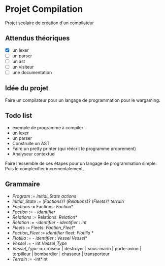 # Projet Compilation
Projet scolaire de création d'un compilateur

## Attendus théoriques
- [X] un lexer
- [ ] un parser
- [ ] un ast
- [ ] un visiteur
- [ ] une documentation

## Idée du projet

Faire un compilateur pour un langage de programmation pour le wargaming.

## Todo list
- exemple de programme à compiler
- un lexer
- un parser
- Construite un AST
- Faire un pretty printer (qui réécrit le programme proprement)
- Analyseur contextuel

Faire l'essemble de ces étapes pour un langage de programmation simple. Puis le complexifier incrementalement.

## Grammaire
- _Program_ := _Initial_State_  _actions_  
- _Initial_State_ := (_Factions_)? (_Relations_)? (_Fleets_)? _terrain_  
- _Factions_ := Factions: _Faction_*
- _Faction_ := - _identifier_
- _Relations_ := Relations: _Relation_*  
- _Relation_ := -_identifier_ - _identifier_ : _int_  
- _Fleets_ := Fleets: _Faction_Fleet_*  
- _Faction_Fleet_ := _identifier_  fleet: _Flotilla_ * 
- _Flotilla_ := - _identifier_ : _Vessel_ _Vessel_*   
- _Vessel_ := - int _Vessel_Type_
- _Vessel_Type_ := croiseur | destroyer | sous-marin | porte-avion | torpilleur | bombardier | chasseur | transporteur
- _Terrain_ := -int*int  
